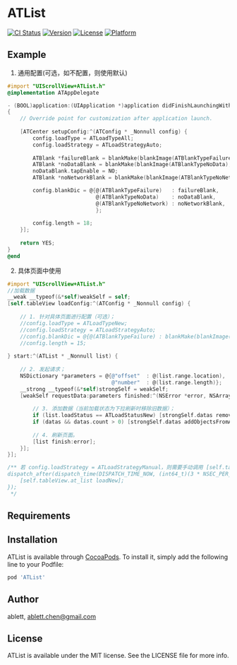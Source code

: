 # ATList

[![CI Status](https://img.shields.io/travis/ablett/ATList.svg?style=flat)](https://travis-ci.org/ablett/ATList)
[![Version](https://img.shields.io/cocoapods/v/ATList.svg?style=flat)](https://cocoapods.org/pods/ATList)
[![License](https://img.shields.io/cocoapods/l/ATList.svg?style=flat)](https://cocoapods.org/pods/ATList)
[![Platform](https://img.shields.io/cocoapods/p/ATList.svg?style=flat)](https://cocoapods.org/pods/ATList)

## Example

1. 通用配置(可选，如不配置，则使用默认)

```objectiveC
#import "UIScrollView+ATList.h"
@implementation ATAppDelegate

- (BOOL)application:(UIApplication *)application didFinishLaunchingWithOptions:(NSDictionary *)launchOptions
{
    // Override point for customization after application launch.
    
    [ATCenter setupConfig:^(ATConfig * _Nonnull config) {
        config.loadType = ATLoadTypeAll;
        config.loadStrategy = ATLoadStrategyAuto;
        
        ATBlank *failureBlank = blankMake(blankImage(ATBlankTypeFailure), @"数据请求失败☹️", @"200014");
        ATBlank *noDataBlank = blankMake(blankImage(ATBlankTypeNoData), @"暂时没有数据🙂", @"哈哈哈~");
        noDataBlank.tapEnable = NO;
        ATBlank *noNetworkBlank = blankMake(blankImage(ATBlankTypeNoNetwork), @"貌似没有网络🙄", @"请检查设置");

        config.blankDic = @{@(ATBlankTypeFailure)   : failureBlank,
                            @(ATBlankTypeNoData)    : noDataBlank,
                            @(ATBlankTypeNoNetwork) : noNetworkBlank,
                            };
        
        config.length = 18;
    }];
    
    return YES;
}
@end
```
2. 具体页面中使用

```objectiveC
#import "UIScrollView+ATList.h"
//加载数据
__weak __typeof(&*self)weakSelf = self;
[self.tableView loadConfig:^(ATConfig * _Nonnull config) {
    
    // 1. 针对具体页面进行配置（可选）；
    //config.loadType = ATLoadTypeNew;
    //config.loadStrategy = ATLoadStrategyAuto;
    //config.blankDic = @{@(ATBlankTypeFailure) : blankMake(blankImage(ATBlankTypeFailure), @"绘本数据加载失败", @"40015")};
    //config.length = 15;
    
} start:^(ATList * _Nonnull list) {
    
    // 2. 发起请求；
    NSDictionary *parameters = @{@"offset"  : @(list.range.location),
                                 @"number"  : @(list.range.length)};
    __strong __typeof(&*self)strongSelf = weakSelf;
    [weakSelf requestData:parameters finished:^(NSError *error, NSArray *datas) {
    
        // 3. 添加数据（当前加载状态为下拉刷新时移除旧数据）；
        if (list.loadStatus == ATLoadStatusNew) [strongSelf.datas removeAllObjects];
        if (datas && datas.count > 0) [strongSelf.datas addObjectsFromArray:datas];
        
        // 4. 刷新页面。
        [list finish:error];
    }];
}];

/** 若 config.loadStrategy = ATLoadStrategyManual，则需要手动调用 [self.tableView.at_list loadNew];
dispatch_after(dispatch_time(DISPATCH_TIME_NOW, (int64_t)(3 * NSEC_PER_SEC)), dispatch_get_main_queue(), ^{
    [self.tableView.at_list loadNew];
});
 */
```

## Requirements

## Installation

ATList is available through [CocoaPods](https://cocoapods.org). To install
it, simply add the following line to your Podfile:

```ruby
pod 'ATList'
```

## Author

ablett, ablett.chen@gmail.com

## License

ATList is available under the MIT license. See the LICENSE file for more info.
